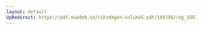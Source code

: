 ```yaml
---
layout: default
UpRedirect: https://pdf.swedeb.se/riksdagen-volumeG-pdf/199798/reg_199798/reg_199798_0267.pdf
---
```

